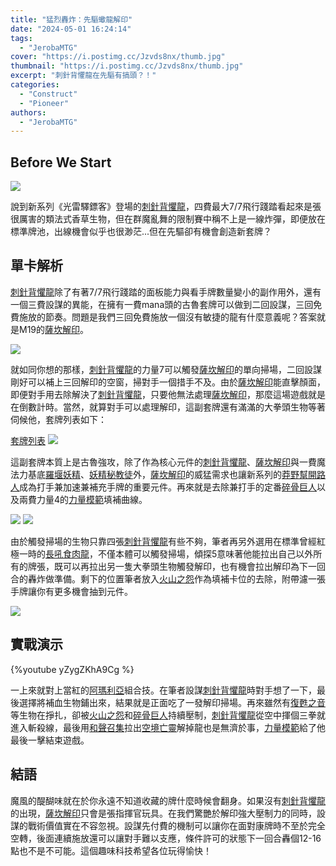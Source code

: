```yaml
---
title: "猛烈轟炸：先驅蠍龍解印"
date: "2024-05-01 16:24:14"
tags:
  - "JerobaMTG"
cover: "https://i.postimg.cc/Jzvds8nx/thumb.jpg"
thumbnail: "https://i.postimg.cc/Jzvds8nx/thumb.jpg"
excerpt: "刺針背懼龍在先驅有搞頭？！"
categories:
  - "Construct"
  - "Pioneer"
authors:
  - "JerobaMTG"
---
```


## Before We Start

![](https://i.postimg.cc/Jzvds8nx/thumb.jpg)

說到新系列《光雷驛鏢客》登場的[刺針背懼龍](https://scryfall.com/card/otj/147/stingerback-terror)，四費最大7/7飛行踐踏看起來是張很厲害的類法式香草生物，但在群魔亂舞的限制賽中稱不上是一線炸彈，即便放在標準牌池，出線機會似乎也很渺茫...但在先驅卻有機會創造新套牌？

## 單卡解析

[刺針背懼龍](https://scryfall.com/card/otj/147/stingerback-terror)除了有著7/7飛行踐踏的面板能力與看手牌數量變小的副作用外，還有一個三費設謀的異能，在擁有一費mana頭的古魯套牌可以做到二回設謀，三回免費施放的節奏。問題是我們三回免費施放一個沒有敏捷的龍有什麼意義呢？答案就是M19的[薩坎解印](https://scryfall.com/card/m19/155/sarkhans-unsealing)。

![](https://i.postimg.cc/jsDptg5v/stingerback-unsealing.jpg)

就如同你想的那樣，[刺針背懼龍](https://scryfall.com/card/otj/147/stingerback-terror)的力量7可以觸發[薩坎解印](https://scryfall.com/card/m19/155/sarkhans-unsealing)的單向掃場，二回設謀剛好可以補上三回解印的空窗，掃對手一個措手不及。由於[薩坎解印](https://scryfall.com/card/m19/155/sarkhans-unsealing)能直擊顏面，即便對手用去除解決了[刺針背懼龍](https://scryfall.com/card/otj/147/stingerback-terror)，只要他無法處理[薩坎解印](https://scryfall.com/card/m19/155/sarkhans-unsealing)，那麼這場遊戲就是在倒數計時。當然，就算對手可以處理解印，這副套牌還有滿滿的大拳頭生物等著伺候他，套牌列表如下：

[套牌列表](https://www.mtggoldfish.com/deck/6351724#paper)
![](https://i.postimg.cc/ZRzcTJcd/stingerbackdeck.jpg)

這副套牌本質上是古魯強攻，除了作為核心元件的[刺針背懼龍](https://scryfall.com/card/otj/147/stingerback-terror)、[薩坎解印](https://scryfall.com/card/m19/155/sarkhans-unsealing)與一費魔法力基底[羅堰妖精](https://scryfall.com/card/dom/168/llanowar-elves)、[妖精秘教徒](https://scryfall.com/card/m15/173/elvish-mystic)外，[薩坎解印](https://scryfall.com/card/m19/155/sarkhans-unsealing)的威猛需求也讓新系列的[莽野幫開路人](https://scryfall.com/card/otj/173/outcaster-trailblazer)成為打手兼加速兼補充手牌的重要元件。再來就是去除兼打手的定番[碎骨巨人](https://scryfall.com/card/eld/115/bonecrusher-giant-stomp)以及兩費力量4的[力量模範](https://scryfall.com/card/akh/165/exemplar-of-strength)填補曲線。

![](https://i.postimg.cc/5t9q9k5g/elves-bnc.jpg)
![](https://i.postimg.cc/GpMP4JqC/oct-bnc.jpg)

由於觸發掃場的生物只靠四張[刺針背懼龍](https://scryfall.com/card/otj/147/stingerback-terror)有些不夠，筆者再另外選用在標準曾經紅極一時的[長吼食肉龍](https://scryfall.com/card/lci/171/trumpeting-carnosaur)，不僅本體可以觸發掃場，傾探5意味著他能拉出自己以外所有的牌張，既可以再拉出另一隻大拳頭生物觸發解印，也有機會拉出解印為下一回合的轟炸做準備。剩下的位置筆者放入[火山之怨](https://scryfall.com/card/mom/170/volcanic-spite)作為填補卡位的去除，附帶濾一張手牌讓你有更多機會抽到元件。

![](https://i.postimg.cc/nzYdSQ1S/tcvs.jpg)

## 實戰演示

{%youtube yZygZKhA9Cg %}

一上來就對上當紅的[阿瑪利亞](https://scryfall.com/card/lci/221/amalia-benavides-aguirre)組合技。在筆者設謀[刺針背懼龍](https://scryfall.com/card/otj/147/stingerback-terror)時對手想了一下，最後選擇將補血生物鋪出來，結果就是正面吃了一發解印掃場。再來雖然有[復甦之音](https://scryfall.com/card/2xm/227/voice-of-resurgence)等生物在掙扎，卻被[火山之怨](https://scryfall.com/card/mom/170/volcanic-spite)和[碎骨巨人](https://scryfall.com/card/eld/115/bonecrusher-giant-stomp)持續壓制，[刺針背懼龍](https://scryfall.com/card/otj/147/stingerback-terror)從空中揮個三拳就進入斬殺線，最後用[和聲召集](https://scryfall.com/card/rvr/134/chord-of-calling)拉出[空境亡靈](https://scryfall.com/card/znr/39/skyclave-apparition)解掉龍也是無濟於事，[力量模範](https://scryfall.com/card/akh/165/exemplar-of-strength)給了他最後一擊結束遊戲。

## 結語

魔風的醍醐味就在於你永遠不知道收藏的牌什麼時候會翻身。如果沒有[刺針背懼龍](https://scryfall.com/card/otj/147/stingerback-terror)的出現，[薩坎解印](https://scryfall.com/card/m19/155/sarkhans-unsealing)只會是張指揮官玩具。在我們驚艷於解印強大壓制力的同時，設謀的戰術價值實在不容忽視。設謀先付費的機制可以讓你在面對康牌時不至於完全空轉，後面連續施放還可以讓對手難以支應，條件許可的狀態下一回合轟個12-16點也不是不可能。這個趣味科技希望各位玩得愉快！
